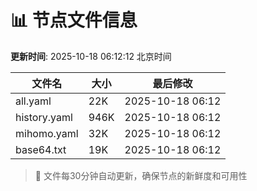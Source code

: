 # 📊 节点文件信息

**更新时间**: 2025-10-18 06:12:12 北京时间

| 文件名 | 大小 | 最后修改 |
|--------|------|----------|
| all.yaml | 22K | 2025-10-18 06:12 |
| history.yaml | 946K | 2025-10-18 06:12 |
| mihomo.yaml | 32K | 2025-10-18 06:12 |
| base64.txt | 19K | 2025-10-18 06:12 |

> 🔄 文件每30分钟自动更新，确保节点的新鲜度和可用性
